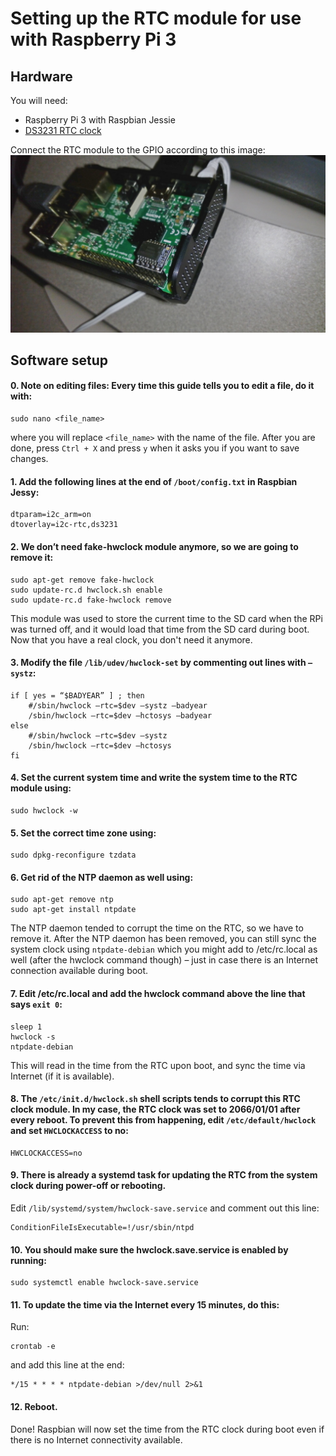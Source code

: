 # Setting up the RTC module for use with Raspberry Pi 3

## Hardware
You will need:

* Raspberry Pi 3 with Raspbian Jessie
* [DS3231 RTC clock](https://www.aliexpress.com/item/1pc-DS3231-Precision-RTC-Module-Memory-Module-for-Arduino-Raspberry-Pi/32676041749.html)

Connect the RTC module to the GPIO according to this image:
![Connecting the RTC](rtc.jpg)

## Software setup

#### 0. Note on editing files: Every time this guide tells you to edit a file, do it with:
```
sudo nano <file_name>
```
where you will replace `<file_name>` with the name of the file. After you are done, press `Ctrl + X` and press `y` when it asks you if you want to save changes.

#### 1. Add the following lines at the end of `/boot/config.txt` in Raspbian Jessy:
```
dtparam=i2c_arm=on
dtoverlay=i2c-rtc,ds3231
```

#### 2. We don’t need fake-hwclock module anymore, so we are going to remove it:
```
sudo apt-get remove fake-hwclock
sudo update-rc.d hwclock.sh enable
sudo update-rc.d fake-hwclock remove
```
This module was used to store the current time to the SD card when the RPi was turned off, and it would load that time from the SD card during boot. Now that you have a real clock, you don't need it anymore.

#### 3. Modify the file `/lib/udev/hwclock-set` by commenting out lines with `–systz`:
```
if [ yes = “$BADYEAR” ] ; then
    #/sbin/hwclock –rtc=$dev –systz –badyear
    /sbin/hwclock –rtc=$dev –hctosys –badyear
else
    #/sbin/hwclock –rtc=$dev –systz
    /sbin/hwclock –rtc=$dev –hctosys
fi
```

#### 4. Set the current system time and write the system time to the RTC module using:
```
sudo hwclock -w
```

#### 5. Set the correct time zone using:
```
sudo dpkg-reconfigure tzdata
```

#### 6. Get rid of the NTP daemon as well using:
```
sudo apt-get remove ntp
sudo apt-get install ntpdate
```
The NTP daemon tended to corrupt the time on the RTC, so we have to remove it.
After the NTP daemon has been removed, you can still sync the system clock using `ntpdate-debian` which you might add to /etc/rc.local as well (after the hwclock command though) – just in case there is an Internet connection available during boot.

#### 7. Edit /etc/rc.local and add the hwclock command above the line that says `exit 0`:
```
sleep 1
hwclock -s
ntpdate-debian
```
This will read in the time from the RTC upon boot, and sync the time via Internet (if it is available).

#### 8. The `/etc/init.d/hwclock.sh` shell scripts tends to corrupt this RTC clock module. In my case, the RTC clock was set to 2066/01/01 after every reboot. To prevent this from happening, edit `/etc/default/hwclock` and set `HWCLOCKACCESS` to no:
```
HWCLOCKACCESS=no
```

#### 9. There is already a systemd task for updating the RTC from the system clock during power-off or rebooting. 
Edit `/lib/systemd/system/hwclock-save.service` and comment out this line: 
```
ConditionFileIsExecutable=!/usr/sbin/ntpd
```

#### 10. You should make sure the hwclock.save.service is enabled by running: 
```
sudo systemctl enable hwclock-save.service
```

#### 11. To update the time via the Internet every 15 minutes, do this:
Run:
```
crontab -e
```

and add this line at the end:
```
*/15 * * * * ntpdate-debian >/dev/null 2>&1
```

#### 12. Reboot.
Done! Raspbian will now set the time from the RTC clock during boot even if there is no Internet connectivity available.
